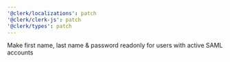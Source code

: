 ```yaml
---
'@clerk/localizations': patch
'@clerk/clerk-js': patch
'@clerk/types': patch
---
```


Make first name, last name & password readonly for users with active SAML accounts
